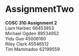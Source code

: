 
# AssignmentTwo  
  
**COSC 310 Assignment 2**  
Liam Harbec 66453853  
Michael Ogden 89534952  
Yidu Guo 45006160  
Riley Clark 45546512  
Tim Mammadov 62199559  

